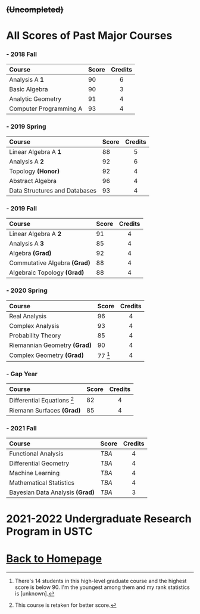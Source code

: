 ## ~~(Uncompleted)~~
 
# All Scores of Past Major Courses

### - 2018 Fall

| **Course** | **Score** | **Credits** |
| :--- | :--- | :---: |
| Analysis A **1**| 90 | 6 |
| Basic Algebra | 90 | 3 |
| Analytic Geometry | 91 | 4 |
| Computer Programming A | 93 | 4 |

### - 2019 Spring

| **Course** | **Score** | **Credits** |
| :--- | :--- | :---: |
| Linear Algebra A **1** | 88 | 5 |
| Analysis A **2** | 92 | 6 |
| Topology **(Honor)** | 92 | 4 |
| Abstract Algebra | 96 | 4 |
| Data Structures and Databases | 93 | 4 |

### - 2019 Fall

| **Course** | **Score** | **Credits** |
| :--- | :--- | :---: |
| Linear Algebra A **2** | 91 | 4 |
| Analysis A **3** | 85 | 4 |
| Algebra **(Grad)** | 92 | 4 |
| Commutative Algebra **(Grad)** | 88 | 4 |
| Algebraic Topology **(Grad)** | 88 | 4 |

### - 2020 Spring

| **Course** | **Score** | **Credits** |
| :--- | :--- | :---: |
| Real Analysis | 96 | 4 |
| Complex Analysis | 93 | 4 |
| Probability Theory | 85 | 4 |
| Riemannian Geometry **(Grad)** | 90 | 4 |
| Complex Geometry **(Grad)** | 77 [^1] | 4 |

[^1]: There's 14 students in this high-level graduate course and the highest score is below 90. I'm the youngest among them and my rank statistics is [unknown]. 

### - Gap Year

| **Course** | **Score** | **Credits** |
| :--- | :--- | :---: |
| Differential Equations [^2] | 82 | 4 |
| Riemann Surfaces **(Grad)** | 85 | 4 |

[^2]: This course is retaken for better score.

### - 2021 Fall

| **Course** | **Score** | **Credits** |
| :--- | :--- | :---: |
| Functional Analysis | *TBA* | 4 |
| Differential Geometry | *TBA* | 4 |
| Machine Learning | *TBA* | 4 |
| Mathematical Statistics | *TBA* | 4 |
| Bayesian Data Analysis **(Grad)** | *TBA* | 3 |

# 2021-2022 Undergraduate Research Program in USTC
 
# [Back to Homepage](https://pkgu.github.io)

